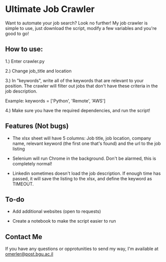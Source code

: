 # Ultimate Job Crawler

Want to automate your job search? Look no further! My job crawler is simple to use, just download the script, modify a few variables and you're good to go!


## How to use:

1.) Enter crawler.py

2.) Change job_title and location

3.) In "keywords", write all of the keywords that are relevant to your position. The crawler will filter out jobs that don't have these criteria in the job description.

Example: keywords = ['Python', 'Remote', 'AWS']

4.) Make sure you have the required dependencies, and run the script!

## Features (Not bugs)

* The xlsx sheet will have 5 columns: Job title, job location, company name, relevant keyword (the first one that's found) and the url to the job listing

* Selenium will run Chrome in the background. Don't be alarmed, this is completely normal!

* Linkedin sometimes doesn't load the job description. If enough time has passed, it will save the listing to the xlsx, and define the keyword as TIMEOUT.

## To-do

* Add additional websites (open to requests)

* Create a notebook to make the script easier to run

## Contact Me

If you have any questions or opprotunities to send my way, I'm available at omerler@post.bgu.ac.il

